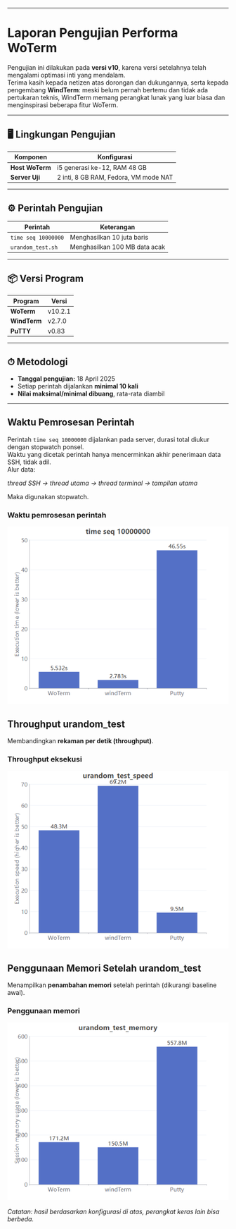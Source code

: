 
---

# Laporan Pengujian Performa WoTerm

Pengujian ini dilakukan pada **versi v10**, karena versi setelahnya telah mengalami optimasi inti yang mendalam.  
Terima kasih kepada netizen atas dorongan dan dukungannya, serta kepada pengembang **WindTerm**: meski belum pernah bertemu dan tidak ada pertukaran teknis, WindTerm memang perangkat lunak yang luar biasa dan menginspirasi beberapa fitur WoTerm.

---

## 🖥 Lingkungan Pengujian

| Komponen        | Konfigurasi                              |
|-----------------|------------------------------------------|
| **Host WoTerm** | i5 generasi ke-12, RAM 48 GB             |
| **Server Uji**  | 2 inti, 8 GB RAM, Fedora, VM mode NAT    |

---

## ⚙ Perintah Pengujian

| Perintah            | Keterangan                     |
|---------------------|--------------------------------|
| `time seq 10000000` | Menghasilkan 10 juta baris     |
| `urandom_test.sh`   | Menghasilkan 100 MB data acak  |

---

## 📦 Versi Program

| Program     | Versi   |
|-------------|---------|
| **WoTerm**   | v10.2.1 |
| **WindTerm** | v2.7.0  |
| **PuTTY**    | v0.83   |

---

## ⏱ Metodologi

- **Tanggal pengujian:** 18 April 2025  
- Setiap perintah dijalankan **minimal 10 kali**  
- **Nilai maksimal/minimal dibuang**, rata-rata diambil  

---

## Waktu Pemrosesan Perintah

Perintah `time seq 10000000` dijalankan pada server, durasi total diukur dengan stopwatch ponsel.  
Waktu yang dicetak perintah hanya mencerminkan akhir penerimaan data SSH, tidak adil.  
Alur data:

*thread SSH → thread utama → thread terminal → tampilan utama*

Maka digunakan stopwatch.  

### Waktu pemrosesan perintah
![](timeseq1.png)  


## Throughput urandom_test

Membandingkan **rekaman per detik (throughput)**.  

### Throughput eksekusi
![](urandom_test_speed.png)  


## Penggunaan Memori Setelah urandom_test

Menampilkan **penambahan memori** setelah perintah (dikurangi baseline awal).  

### Penggunaan memori
![](urandom_test_memory.png)  


*Catatan: hasil berdasarkan konfigurasi di atas, perangkat keras lain bisa berbeda.*